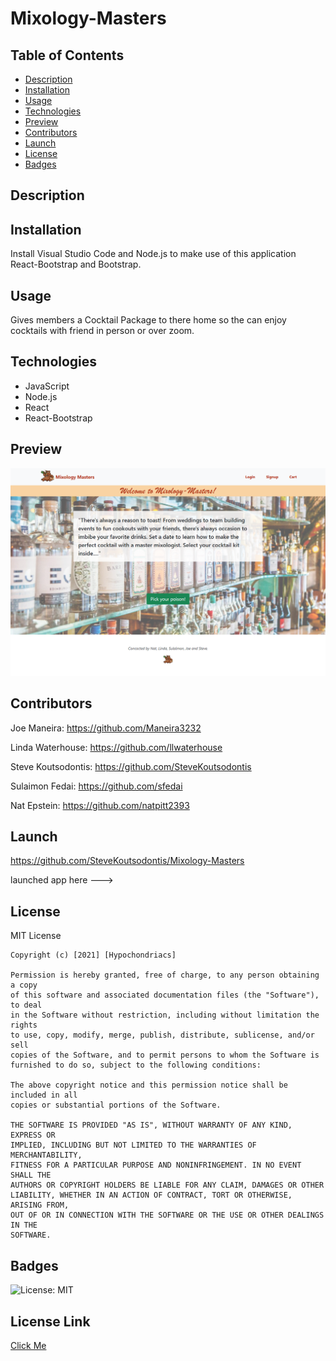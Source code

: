 # Mixology-Masters

  ## Table of Contents
  - [Description](#description)
  - [Installation](#installation)
  - [Usage](#usage)
  - [Technologies](#technologies)
  - [Preview](#preview)
  - [Contributors](#contributors)
  - [Launch](#launch)
  - [License](#license)
  - [Badges](#badges)

  ## Description

  
  ## Installation
  Install Visual Studio Code and Node.js to make use of this application React-Bootstrap and Bootstrap.

  ## Usage
  Gives members a Cocktail Package to there home so the can enjoy cocktails with friend in person or over zoom. 

  ## Technologies
  - JavaScript
  - Node.js
  - React
  - React-Bootstrap

  ## Preview
  ![Img](MixMastersH.png)

  

  ## Contributors
  Joe Maneira:
  https://github.com/Maneira3232

  Linda Waterhouse:
 https://github.com/llwaterhouse
  
  Steve Koutsodontis:
  https://github.com/SteveKoutsodontis

  Sulaimon Fedai:
  https://github.com/sfedai

  Nat Epstein:
  https://github.com/natpitt2393

  ## Launch
  https://github.com/SteveKoutsodontis/Mixology-Masters

  launched app here --->

  ## License
  MIT License

    Copyright (c) [2021] [Hypochondriacs]
    
    Permission is hereby granted, free of charge, to any person obtaining a copy
    of this software and associated documentation files (the "Software"), to deal
    in the Software without restriction, including without limitation the rights
    to use, copy, modify, merge, publish, distribute, sublicense, and/or sell
    copies of the Software, and to permit persons to whom the Software is
    furnished to do so, subject to the following conditions:
    
    The above copyright notice and this permission notice shall be included in all
    copies or substantial portions of the Software.
    
    THE SOFTWARE IS PROVIDED "AS IS", WITHOUT WARRANTY OF ANY KIND, EXPRESS OR
    IMPLIED, INCLUDING BUT NOT LIMITED TO THE WARRANTIES OF MERCHANTABILITY,
    FITNESS FOR A PARTICULAR PURPOSE AND NONINFRINGEMENT. IN NO EVENT SHALL THE
    AUTHORS OR COPYRIGHT HOLDERS BE LIABLE FOR ANY CLAIM, DAMAGES OR OTHER
    LIABILITY, WHETHER IN AN ACTION OF CONTRACT, TORT OR OTHERWISE, ARISING FROM,
    OUT OF OR IN CONNECTION WITH THE SOFTWARE OR THE USE OR OTHER DEALINGS IN THE
    SOFTWARE.
  ## Badges
  ![License: MIT](https://img.shields.io/badge/License-MIT-yellow.svg)
  ## License Link
  [Click Me](https://opensource.org/licenses/MIT) 
